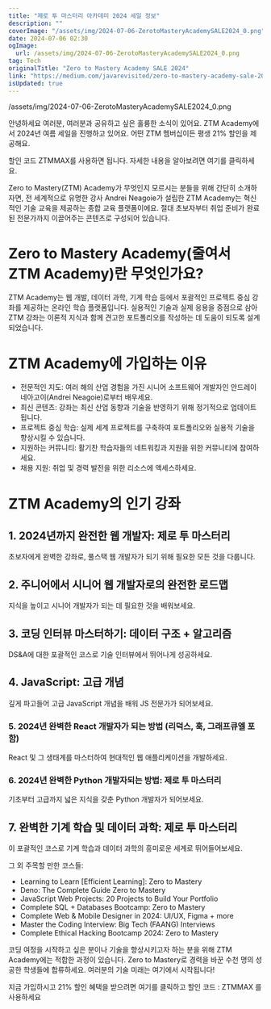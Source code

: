 ```yaml
---
title: "제로 투 마스터리 아카데미 2024 세일 정보"
description: ""
coverImage: "/assets/img/2024-07-06-ZerotoMasteryAcademySALE2024_0.png"
date: 2024-07-06 02:30
ogImage: 
  url: /assets/img/2024-07-06-ZerotoMasteryAcademySALE2024_0.png
tag: Tech
originalTitle: "Zero to Mastery Academy SALE 2024"
link: "https://medium.com/javarevisited/zero-to-mastery-academy-sale-2024-bbc70aaf7578"
isUpdated: true
---
```




/assets/img/2024-07-06-ZerotoMasteryAcademySALE2024_0.png

안녕하세요 여러분, 여러분과 공유하고 싶은 훌륭한 소식이 있어요. ZTM Academy에서 2024년 여름 세일을 진행하고 있어요. 어떤 ZTM 멤버십이든 평생 21% 할인을 제공해요.

할인 코드 ZTMMAX를 사용하면 됩니다. 자세한 내용을 알아보려면 여기를 클릭하세요.

Zero to Mastery(ZTM) Academy가 무엇인지 모르시는 분들을 위해 간단히 소개하자면, 전 세계적으로 유명한 강사 Andrei Neagoie가 설립한 ZTM Academy는 혁신적인 기술 교육을 제공하는 종합 교육 플랫폼이에요. 절대 초보자부터 취업 준비가 완료된 전문가까지 이끌어주는 콘텐츠로 구성되어 있습니다.

<div class="content-ad"></div>

# Zero to Mastery Academy(줄여서 ZTM Academy)란 무엇인가요?

ZTM Academy는 웹 개발, 데이터 과학, 기계 학습 등에서 포괄적인 프로젝트 중심 강좌를 제공하는 온라인 학습 플랫폼입니다. 실용적인 기술과 실제 응용을 중점으로 삼아 ZTM 강좌는 이론적 지식과 함께 견고한 포트폴리오를 작성하는 데 도움이 되도록 설계되었습니다.

# ZTM Academy에 가입하는 이유

- 전문적인 지도: 여러 해의 산업 경험을 가진 시니어 소프트웨어 개발자인 안드레이 네아고이(Andrei Neagoie)로부터 배우세요.
- 최신 콘텐츠: 강좌는 최신 산업 동향과 기술을 반영하기 위해 정기적으로 업데이트됩니다.
- 프로젝트 중심 학습: 실제 세계 프로젝트를 구축하여 포트폴리오와 실용적 기술을 향상시킬 수 있습니다.
- 지원하는 커뮤니티: 활기찬 학습자들의 네트워킹과 지원을 위한 커뮤니티에 참여하세요.
- 채용 지원: 취업 및 경력 발전을 위한 리소스에 액세스하세요.

<div class="content-ad"></div>

# ZTM Academy의 인기 강좌

## 1. 2024년까지 완전한 웹 개발자: 제로 투 마스터리

초보자에게 완벽한 강좌로, 풀스택 웹 개발자가 되기 위해 필요한 모든 것을 다룹니다.

## 2. 주니어에서 시니어 웹 개발자로의 완전한 로드맵

<div class="content-ad"></div>

지식을 높이고 시니어 개발자가 되는 데 필요한 것을 배워보세요.

## 3. 코딩 인터뷰 마스터하기: 데이터 구조 + 알고리즘

DS&A에 대한 포괄적인 코스로 기술 인터뷰에서 뛰어나게 성공하세요.

## 4. JavaScript: 고급 개념

<div class="content-ad"></div>

깊게 파고들어 고급 JavaScript 개념을 배워 JS 전문가가 되어보세요.

### 5. 2024년 완벽한 React 개발자가 되는 방법 (리덕스, 훅, 그래프큐엘 포함)

React 및 그 생태계를 마스터하여 현대적인 웹 애플리케이션을 개발하세요.

### 6. 2024년 완벽한 Python 개발자되는 방법: 제로 투 마스터리

<div class="content-ad"></div>

기초부터 고급까지 넓은 지식을 갖춘 Python 개발자가 되어보세요.

## 7. 완벽한 기계 학습 및 데이터 과학: 제로 투 마스터리

이 포괄적인 코스로 기계 학습과 데이터 과학의 흥미로운 세계로 뛰어들어보세요.

그 외 주목할 만한 코스들:

<div class="content-ad"></div>

- Learning to Learn [Efficient Learning]: Zero to Mastery
- Deno: The Complete Guide Zero to Mastery
- JavaScript Web Projects: 20 Projects to Build Your Portfolio
- Complete SQL + Databases Bootcamp: Zero to Mastery
- Complete Web & Mobile Designer in 2024: UI/UX, Figma + more
- Master the Coding Interview: Big Tech (FAANG) Interviews
- Complete Ethical Hacking Bootcamp 2024: Zero to Mastery

코딩 여정을 시작하고 싶은 분이나 기술을 향상시키고자 하는 분을 위해 ZTM Academy에는 적합한 과정이 있습니다. Zero to Mastery로 경력을 바꾼 수천 명의 성공한 학생들에 합류하세요. 여러분의 기술 미래는 여기에서 시작됩니다!

지금 가입하시고 21% 할인 혜택을 받으려면 여기를 클릭하고 할인 코드 : ZTMMAX 를 사용하세요
